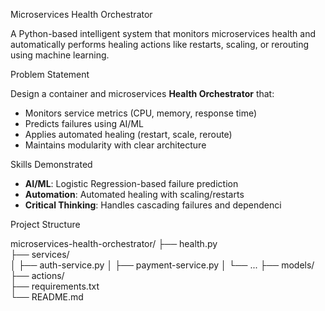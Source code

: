 Microservices Health Orchestrator

A Python-based intelligent system that monitors microservices health and automatically performs healing actions like restarts, scaling, or rerouting using machine learning.

Problem Statement

Design a container and microservices **Health Orchestrator** that:
- Monitors service metrics (CPU, memory, response time)
- Predicts failures using AI/ML
- Applies automated healing (restart, scale, reroute)
- Maintains modularity with clear architecture

Skills Demonstrated

- **AI/ML**: Logistic Regression-based failure prediction
- **Automation**: Automated healing with scaling/restarts
- **Critical Thinking**: Handles cascading failures and dependenci

Project Structure

microservices-health-orchestrator/
├── health.py                 
├── services/                
│   ├── auth-service.py
│   ├── payment-service.py
│   └── ...
├── models/                   
├── actions/                 
├── requirements.txt         
└── README.md               
